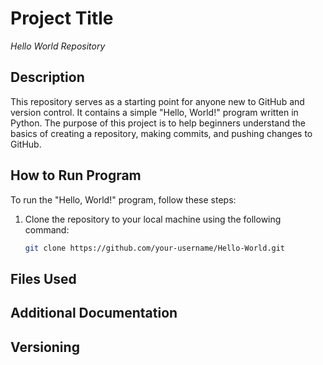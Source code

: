 # Project Title

*Hello World Repository*

## Description

This repository serves as a starting point for anyone new to GitHub and version control. It contains a simple "Hello, World!" program written in Python. The purpose of this project is to help beginners understand the basics of creating a repository, making commits, and pushing changes to GitHub.

## How to Run Program

To run the "Hello, World!" program, follow these steps:

1. Clone the repository to your local machine using the following command:

   ```bash
   git clone https://github.com/your-username/Hello-World.git
## Files Used
## Additional Documentation
## Versioning
